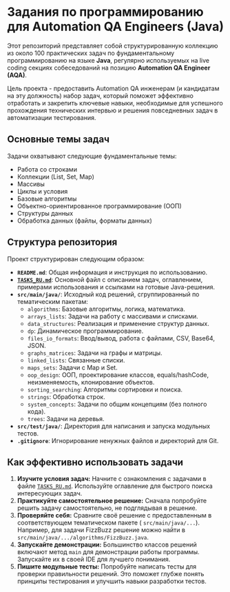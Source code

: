 # Задания по программированию для Automation QA Engineers (Java)

Этот репозиторий представляет собой структурированную коллекцию из около 100 практических задач по фундаментальному
программированию на языке **Java**, регулярно используемых на live coding секциях собеседований на позицию **Automation
QA Engineer (AQA)**.

Цель проекта - предоставить Automation QA инженерам (и кандидатам на эту должность) набор задач, который поможет
эффективно отработать и закрепить ключевые навыки, необходимые для успешного прохождения технических интервью и решения
повседневных задач в автоматизации тестирования.

## Основные темы задач

Задачи охватывают следующие фундаментальные темы:

- Работа со строками
- Коллекции (List, Set, Map)
- Массивы
- Циклы и условия
- Базовые алгоритмы
- Объектно-ориентированное программирование (ООП)
- Структуры данных
- Обработка данных (файлы, форматы данных)

## Структура репозитория

Проект структурирован следующим образом:

- **`README.md`**: Общая информация и инструкция по использованию.
- **[`TASKS_RU.md`](TASKS_RU.md)**: Основной файл с описанием задач, оглавлением, примерами использования и ссылками на
  готовые Java-решения.
- **`src/main/java/`**: Исходный код решений, сгруппированный по тематическим пакетам:
    - `algorithms`: Базовые алгоритмы, логика, математика.
    - `arrays_lists`: Задачи на работу с массивами и списками.
    - `data_structures`: Реализация и применение структур данных.
    - `dp`: Динамическое программирование.
    - `files_io_formats`: Ввод/вывод, работа с файлами, CSV, Base64, JSON.
    - `graphs_matrices`: Задачи на графы и матрицы.
    - `linked_lists`: Связанные списки.
    - `maps_sets`: Задачи с Map и Set.
    - `oop_design`: ООП, проектирование классов, equals/hashCode, неизменяемость, клонирование объектов.
    - `sorting_searching`: Алгоритмы сортировки и поиска.
    - `strings`: Обработка строк.
    - `system_concepts`: Задачи по общим концепциям (без полного кода).
    - `trees`: Задачи на деревья.
- **`src/test/java/`**: Директория для написания и запуска модульных тестов.
- **`.gitignore`**: Игнорирование ненужных файлов и директорий для Git.

## Как эффективно использовать задачи

1. **Изучите условия задач:** Начните с ознакомления с задачами в файле [`TASKS_RU.md`](TASKS_RU.md). Используйте
   оглавление для быстрого поиска интересующих задач.
2. **Практикуйте самостоятельное решение:** Сначала попробуйте решить задачу самостоятельно, не подглядывая в решение.
3. **Проверяйте себя:** Сравните своё решение с предоставленным в соответствующем тематическом пакете (
   `src/main/java/...`). Например, для задачи FizzBuzz решение можно найти в
   `src/main/java/.../algorithms/FizzBuzz.java`.
4. **Запускайте демонстрации:** Большинство классов решений включают метод `main` для демонстрации работы программы.
   Запускайте их в своей IDE для лучшего понимания.
5. **Пишите модульные тесты:** Попробуйте написать тесты для проверки правильности решений. Это поможет глубже понять
   принципы тестирования и улучшить навыки разработки тестов.
